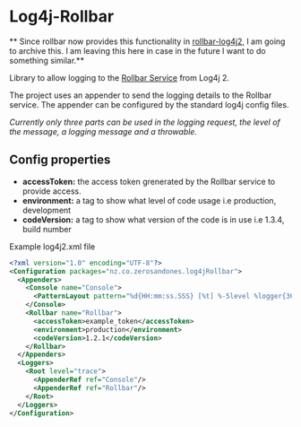 # Log4j-Rollbar

** Since rollbar now provides this functionality in [rollbar-log4j2](https://docs.rollbar.com/docs/log4j2), I am going to archive this. I am leaving this here in case in the future I want to do something similar.**

Library to allow logging to the [Rollbar Service](https://rollbar.com/) from Log4j 2.

The project uses an appender to send the logging details to the Rollbar service. The appender can be configured by the standard log4j config files.

_Currently only three parts can be used in the logging request, the level of the message, a logging message and a throwable._

## Config properties

* **accessToken:** the access token grenerated by the Rollbar service to provide access.
* **environment:** a tag to show what level of code usage i.e production, development
* **codeVersion:** a tag to show what version of the code is in use i.e 1.3.4, build number

Example log4j2.xml file

```xml
<?xml version="1.0" encoding="UTF-8"?>
<Configuration packages="nz.co.zerosandones.log4jRollbar">
  <Appenders>
    <Console name="Console">
      <PatternLayout pattern="%d{HH:mm:ss.SSS} [%t] %-5level %logger{36} - %msg%n"/>
    </Console>
    <Rollbar name="Rollbar">
      <accessToken>example_token</accessToken>
      <environment>production</environment>
      <codeVersion>1.2.1</codeVersion>
    </Rollbar>
  </Appenders>
  <Loggers>
    <Root level="trace">
      <AppenderRef ref="Console"/>
      <AppenderRef ref="Rollbar"/>
    </Root>
  </Loggers>
</Configuration>
```
